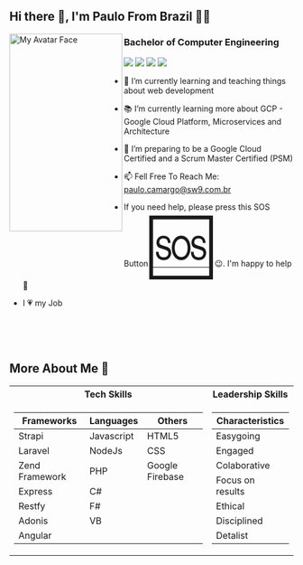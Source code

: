 
## Hi there 👋, I'm Paulo From Brazil 🧑‍✈️

 <img alt="My Avatar Face" src="https://github.com/sw9brl/sw9brl/blob/master/face.png" align="left" width="200px" height="350x">

<h3>Bachelor of Computer Engineering</h3>

[<img src="https://img.shields.io/badge/youtube-%23FF0000.svg?&style=for-the-badge&logo=youtube&logoColor=white" />](https://www.youtube.com/+sw9brl)
[<img src="https://img.shields.io/badge/blog-%23239120.svg?&style=for-the-badge&logo=wordpress&logoColor=white" />](http://blog.sw9.com.br)
[<img src="https://img.shields.io/badge/linkedin-%230077B5.svg?&style=for-the-badge&logo=linkedin&logoColor=white" />](https://www.linkedin.com/in/pedecamargo/?locale=en_US)
[<img src="https://img.shields.io/badge/WHATSAPP-%2325D366.svg?&style=for-the-badge&logo=whatsapp&logoColor=white" />](https://wa.me/5519993481780?text=Hi!Paulo)

- 🔭 I’m currently learning and teaching things about web development
- 📚 I’m currently learning more about GCP - Google Cloud Platform, Microservices and Architecture
- 💪 I’m preparing to be a Google Cloud Certified and a Scrum Master Certified (PSM)
- 📫 Fell Free To Reach Me: <a href="mailto:paulo.camargo@sw9.com.br">paulo.camargo@sw9.com.br</a>

- If you need help, please press this SOS Button <a href="mailto:paulo.camargo@sw9.com.br"><span style='font-size:100px;'>&#127384;</span></a> 😉. I'm happy to help 👊

- I 💗 my Job

<br>
<br>
<br>

## More About Me &#129409;




<table>
 <tr><th> Tech Skills </th><th> Leadership Skills </th></tr>
<tr><td>

| Frameworks      | Languages     | Others         | 
| --------------  | ------------- | -------------  | 
| Strapi          | Javascript    | HTML5          | 
| Laravel         | NodeJs        | CSS            | 
| Zend Framework  | PHP           | Google Firebase| 
| Express         | C#			         |				   
| Restfy          | F#  		        |					  
| Adonis          | VB			         |				   
| Angular         |								  
</td><td>

| Characteristics |
| --------- |
|Easygoing|
|Engaged|
|Colaborative|
|Focus on results|
|Ethical|
|Disciplined|
|Detalist|

</td></tr> </table>
